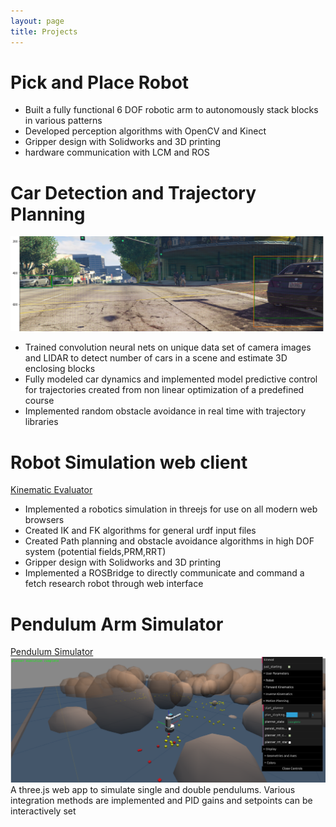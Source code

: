 ```yaml
---
layout: page
title: Projects
---
```


# Pick and Place Robot                                                   
-	Built a fully functional 6 DOF robotic arm to autonomously stack blocks in various patterns
-	Developed perception algorithms with OpenCV and Kinect
-	Gripper design with Solidworks and 3D printing
-	hardware communication with LCM and ROS
# Car Detection and Trajectory Planning                                                   


![alt text](/assets/img/bounding_box.png "Car Bounding Boxes")
-	Trained convolution neural nets on unique data set of camera images and LIDAR  to detect number of cars in a scene and estimate 3D enclosing blocks 
-	Fully modeled car dynamics and implemented model predictive control  for trajectories created from non linear optimization of a predefined course
-	Implemented random obstacle avoidance in real time with trajectory libraries
# Robot Simulation web client                                                   
[Kinematic Evaluator](/kinematic_evaluator)
-	Implemented a robotics simulation in threejs for use on all modern web browsers  
-	Created  IK and FK algorithms for general urdf input files
-	Created Path planning and obstacle avoidance algorithms in high DOF system (potential fields,PRM,RRT)
-	Gripper design with Solidworks and 3D printing
-	Implemented a ROSBridge to directly communicate and command a fetch research robot through web interface
# Pendulum Arm Simulator
[Pendulum Simulator](/pendulum_simulator)
![alt text](/assets/img/pathfind_kineval.png "Car Bounding Boxes")
A three.js web app to simulate single and double pendulums. Various integration methods are implemented and PID gains and setpoints can be interactively set

